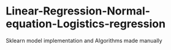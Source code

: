# Linear-Regression-Normal-equation-Logistics-regression
Sklearn model implementation and Algorithms made manually
